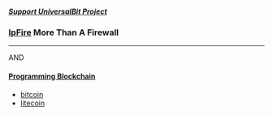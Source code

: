 ##### [Support UniversalBit Project](https://github.com/universalbit-dev/universalbit-dev/tree/main/support)

### [IpFire](https://www.ipfire.org/) More Than A Firewall
 ---

AND

#### [Programming Blockchain](https://github.com/universalbit-dev/universalbit-dev/tree/main/blockchain)
* [bitcoin](https://github.com/universalbit-dev/universalbit-dev/tree/main/blockchain/bitcoin)
* [litecoin](https://github.com/universalbit-dev/universalbit-dev/tree/main/blockchain/litecoin)
